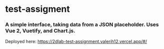 # test-assigment

### A simple interface, taking data from a JSON placeholder. Uses Vue 2, Vuetify, and Chart.js.

Deployed here: https://2dlab-test-assignment.valerih12.vercel.app/#/
